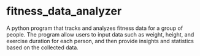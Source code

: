 # fitness_data_analyzer
A python program that tracks and analyzes fitness data for a group of people. The program allow users to input data such as weight, height, and exercise duration for each person, and then provide insights and statistics based on the collected data.
